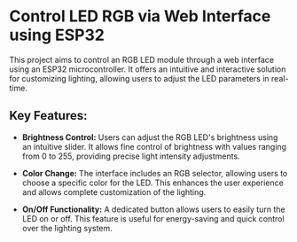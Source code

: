 # Control LED RGB via Web Interface using ESP32

This project aims to control an RGB LED module through a web interface using an ESP32 microcontroller. It offers an intuitive and interactive solution for customizing lighting, allowing users to adjust the LED parameters in real-time.

## Key Features:

- **Brightness Control:** Users can adjust the RGB LED's brightness using an intuitive slider. It allows fine control of brightness with values ranging from 0 to 255, providing precise light intensity adjustments.

- **Color Change:** The interface includes an RGB selector, allowing users to choose a specific color for the LED. This enhances the user experience and allows complete customization of the lighting.

- **On/Off Functionality:** A dedicated button allows users to easily turn the LED on or off. This feature is useful for energy-saving and quick control over the lighting system.
